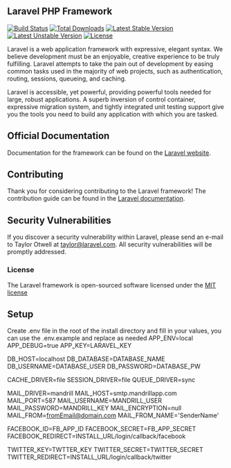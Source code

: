 ## Laravel PHP Framework

[![Build Status](https://travis-ci.org/laravel/framework.svg)](https://travis-ci.org/laravel/framework)
[![Total Downloads](https://poser.pugx.org/laravel/framework/d/total.svg)](https://packagist.org/packages/laravel/framework)
[![Latest Stable Version](https://poser.pugx.org/laravel/framework/v/stable.svg)](https://packagist.org/packages/laravel/framework)
[![Latest Unstable Version](https://poser.pugx.org/laravel/framework/v/unstable.svg)](https://packagist.org/packages/laravel/framework)
[![License](https://poser.pugx.org/laravel/framework/license.svg)](https://packagist.org/packages/laravel/framework)

Laravel is a web application framework with expressive, elegant syntax. We believe development must be an enjoyable, creative experience to be truly fulfilling. Laravel attempts to take the pain out of development by easing common tasks used in the majority of web projects, such as authentication, routing, sessions, queueing, and caching.

Laravel is accessible, yet powerful, providing powerful tools needed for large, robust applications. A superb inversion of control container, expressive migration system, and tightly integrated unit testing support give you the tools you need to build any application with which you are tasked.

## Official Documentation

Documentation for the framework can be found on the [Laravel website](http://laravel.com/docs).

## Contributing

Thank you for considering contributing to the Laravel framework! The contribution guide can be found in the [Laravel documentation](http://laravel.com/docs/contributions).

## Security Vulnerabilities

If you discover a security vulnerability within Laravel, please send an e-mail to Taylor Otwell at taylor@laravel.com. All security vulnerabilities will be promptly addressed.

### License

The Laravel framework is open-sourced software licensed under the [MIT license](http://opensource.org/licenses/MIT)

## Setup
Create .env file in the root of the install directory and fill in your values, you can use the .env.example and replace as needed 
APP_ENV=local
APP_DEBUG=true
APP_KEY=LARAVEL_KEY

DB_HOST=localhost
DB_DATABASE=DATABASE_NAME
DB_USERNAME=DATABASE_USER
DB_PASSWORD=DATABASE_PW

CACHE_DRIVER=file
SESSION_DRIVER=file
QUEUE_DRIVER=sync

MAIL_DRIVER=mandrill
MAIL_HOST=smtp.mandrillapp.com
MAIL_PORT=587
MAIL_USERNAME=MANDRILL_USER
MAIL_PASSWORD=MANDRILL_KEY
MAIL_ENCRYPTION=null
MAIL_FROM=fromEmail@domain.com
MAIL_FROM_NAME='SenderName'

FACEBOOK_ID=FB_APP_ID
FACEBOOK_SECRET=FB_APP_SECRET
FACEBOOK_REDIRECT=INSTALL_URL/login/callback/facebook

TWITTER_KEY=TWTTER_KEY
TWITTER_SECRET=TWITTER_SECRET
TWITTER_REDIRECT=INSTALL_URL/login/callback/twitter